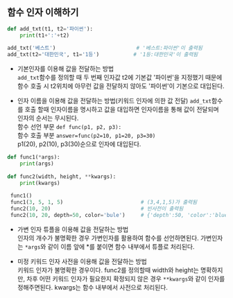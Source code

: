 ## 함수 인자 이해하기
```python
def add_txt(t1, t2='파이썬'):
    print(t1+':'+t2)
    
add_txt('베스트')                          # '베스트:파이썬'이 출력됨
add_txt(t2='대한민국', t1='1등')           # '1등:대한민국'이 출력됨
```
 - 기본인자를 이용해 값을 전달하는 방법<br>
 `add_txt`함수를 정의할 때 두 번째 인자값 t2에 기본값 '파이썬'을 지정했기 때문에 함수 호출 시 t2위치에 아무런 값을 전달하지 않아도 '파이썬'이 기본으로 대입된다.
 
 - 인자 이름을 이용해 값을 전달하는 방법(키워드 인자에 의한 값 전달)
  `add_txt`함수를 호출 할때 인자이름을 명시하고 값을 대입하면 인자이름을 통해 값이 전달되며 인자의 순서는 무시된다.<br>
  함수 선언 부문 `def func(p1, p2, p3):`<br>
  함수 호출 부분 `answer=func(p2=10, p1=20, p3=30)`<br>
  p1(20), p2(10), p3(30)순으로 인자에 대입된다.
 
```python
def func1(*args):
    print(args)
    
def func2(width, height, **kwargs):
    print(kwargs)
 
 func1()
 func1(3, 5, 1, 5)                         # (3,4,1,5)가 출력됨
 func2(10, 20)                             # 빈사전이 출력됨
 func2(10, 20, depth=50, color='bule')     # {'depth':50, 'color':'blue'} 가 출력됨
 ```
 - 가변 인자 튜플을 이용해 값을 전달하는 방법<br>
 인자의 개수가 불명확한 경우 가변인자를 활용하여 함수를 선언하면된다. 가변인자는 `*args`와 같이 이름 앞에 *를 붙이면 함수 내부에서 튜플로 처리된다.
 
 - 미정 키워드 인자 사전을 이용해 값을 전달하는 방법<br>
 키워드 인자가 불명확한 경우이다. func2를 정의할때 width와 height는 명확하지만, 차후 어떤 키워드 인자가 필요한지 확정되지 않은 경우 `**kwargs`와 같이 인자를 정해주면된다. kwargs는 함수 내부에서 사전으로 처리된다.
 
 